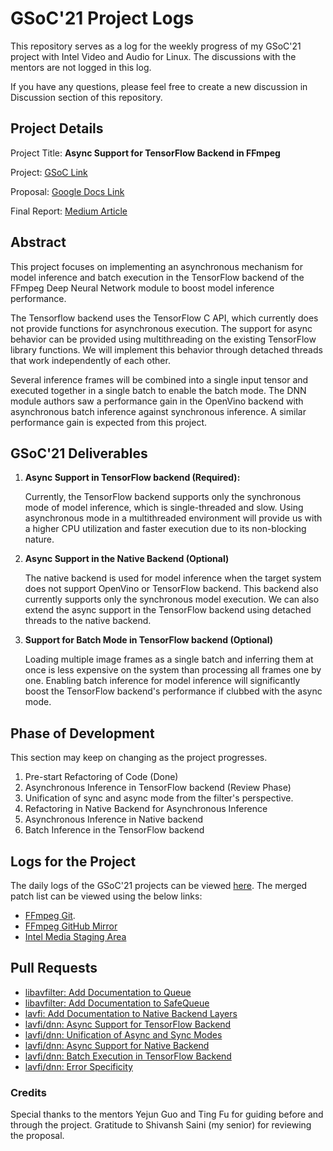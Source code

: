 # GSoC'21 Project Logs

This repository serves as a log for the weekly progress of my GSoC'21 project with Intel Video and Audio for Linux. The discussions with the mentors are not logged in this log.

If you have any questions, please feel free to create a new discussion in Discussion section of this repository.

## Project Details

Project Title: **Async Support for TensorFlow Backend in FFmpeg**

Project: [GSoC Link](https://summerofcode.withgoogle.com/projects/#5224576843251712)

Proposal: [Google Docs Link](https://docs.google.com/document/d/1J79_Id4XDYfMSJh94q11kHm1SjewYoLAOEX15uwNkhU/edit?usp=sharing)

Final Report: [Medium Article](https://medium.com/@shubhanshu02/async-support-for-tensorflow-backend-in-ffmpeg-695998cd439c?source=friends_link&sk=ae01e6f2a982a387658f285ce9b0d9d1)

## Abstract

This project focuses on implementing an asynchronous mechanism for model inference and batch execution in the TensorFlow backend of the FFmpeg Deep Neural Network module to boost model inference performance.

The Tensorflow backend uses the TensorFlow C API, which currently does not provide functions for asynchronous execution. The support for async behavior can be provided using multithreading on the existing TensorFlow library functions. We will implement this behavior through detached threads that work independently of each other.

Several inference frames will be combined into a single input tensor and executed together in a single batch to enable the batch mode. The DNN module authors saw a performance gain in the OpenVino backend with asynchronous batch inference against synchronous inference. A similar performance gain is expected from this project.

## GSoC'21 Deliverables

1. **Async Support in TensorFlow backend (Required):**

   Currently, the TensorFlow backend supports only the synchronous mode of model inference, which is single-threaded and slow. Using asynchronous mode in a multithreaded environment will provide us with a higher CPU utilization and faster execution due to its non-blocking nature.

2. **Async Support in the Native Backend (Optional)**

   The native backend is used for model inference when the target system does not support OpenVino or TensorFlow backend. This backend also currently supports only the synchronous model execution. We can also extend the async support in the TensorFlow backend using detached threads to the native backend.

3. **Support for Batch Mode in TensorFlow backend (Optional)**

   Loading multiple image frames as a single batch and inferring them at once is less expensive on the system than processing all frames one by one. Enabling batch inference for model inference will significantly boost the TensorFlow backend's performance if clubbed with the async mode.

## Phase of Development

This section may keep on changing as the project progresses.

1. Pre-start Refactoring of Code (Done)
2. Asynchronous Inference in TensorFlow backend (Review Phase)
3. Unification of sync and async mode from the filter's perspective.
4. Refactoring in Native Backend for Asynchronous Inference
5. Asynchronous Inference in Native backend
6. Batch Inference in the TensorFlow backend

## Logs for the Project

The daily logs of the GSoC'21 projects can be viewed [here](logs.md). The merged patch list can be viewed using the below links:

- [FFmpeg Git](https://git.ffmpeg.org/gitweb/ffmpeg.git/search?s=Shubhanshu+Saxena;st=author).
- [FFmpeg GitHub Mirror](https://github.com/FFmpeg/FFmpeg/commits?author=shubhanshu02)
- [Intel Media Staging Area](https://github.com/intel-media-ci/ffmpeg/commits?author=shubhanshu02)

## Pull Requests

- [libavfilter: Add Documentation to Queue](https://github.com/intel-media-ci/ffmpeg/pull/389)
- [libavfilter: Add Documentation to SafeQueue](https://github.com/intel-media-ci/ffmpeg/pull/391)
- [lavfi: Add Documentation to Native Backend Layers](https://github.com/intel-media-ci/ffmpeg/pull/396)
- [lavfi/dnn: Async Support for TensorFlow Backend](https://github.com/intel-media-ci/ffmpeg/pull/407)
- [lavfi/dnn: Unification of Async and Sync Modes](https://github.com/intel-media-ci/ffmpeg/pull/423)
- [lavfi/dnn: Async Support for Native Backend](https://github.com/intel-media-ci/ffmpeg/pull/425)
- [lavfi/dnn: Batch Execution in TensorFlow Backend](https://github.com/intel-media-ci/ffmpeg/pull/427)
- [lavfi/dnn: Error Specificity](https://github.com/intel-media-ci/ffmpeg/pull/438)

### Credits

Special thanks to the mentors Yejun Guo and Ting Fu for guiding before and through the project. Gratitude to Shivansh Saini (my senior) for reviewing the proposal.
